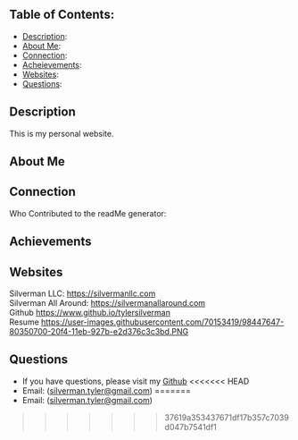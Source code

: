 ## Table of Contents: 

* [Description](#description): 
* [About Me](#aboutMe):
* [Connection](#connection):
* [Acheievements](#achievements):
* [Websites](#Websites):
* [Questions](#questions):

## Description
This is my personal website. 

## About Me

## Connection 
Who Contributed to the readMe generator: 

## Achievements

## Websites
Silverman LLC: https://silvermanllc.com
<br>
Silverman All Around: https://silvermanallaround.com
<br>
Github https://www.github.io/tylersilverman
<br>
Resume https://user-images.githubusercontent.com/70153419/98447647-80350700-20f4-11eb-927b-e2d376c3c3bd.PNG
<br>

## Questions
* If you have questions, please visit my [Github](https://github.com/TylerSilverman) 
<<<<<<< HEAD
* Email: (silverman.tyler@gmail.com)
=======
* Email: (silverman.tyler@gmail.com)
>>>>>>> 37619a353437671df17b357c7039d047b7541df1
